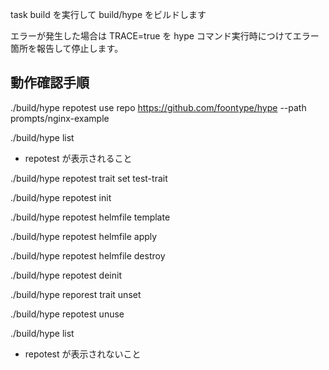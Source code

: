 task build を実行して build/hype をビルドします

エラーが発生した場合は TRACE=true を hype コマンド実行時につけてエラー箇所を報告して停止します。

## 動作確認手順

./build/hype repotest use repo https://github.com/foontype/hype --path prompts/nginx-example

./build/hype list
  * repotest が表示されること

./build/hype repotest trait set test-trait

./build/hype repotest init

./build/hype repotest helmfile template

./build/hype repotest helmfile apply

./build/hype repotest helmfile destroy

./build/hype repotest deinit

./build/hype reporest trait unset

./build/hype repotest unuse

./build/hype list
  * repotest が表示されないこと
